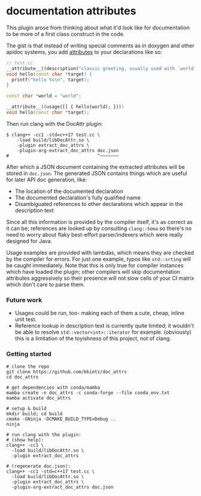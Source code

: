 # documentation attributes

This plugin arose from thinking about what it'd look like for documentation to be more
of a first class construct in the code.

The gist is that instead of writing special comments as in doxygen and other apidoc
systems, you add [attributes](https://en.cppreference.com/w/cpp/language/attributes)
to your declarations like so:

```c++
// test.cc
__attribute__((description("classic greeting, usually used with `world`")))
void hello(const char *target) {
  printf("hello %s\n", target);
}

const char *world = "world";

__attribute__((usage([] { hello(world); })))
void hello(const char *target);
```

Then run clang with the DocAttr plugin:

```
$ clang++ -cc1 -std=c++17 test.cc \
    -load build/libDocAttr.so \
    -plugin extract_doc_attrs \
    -plugin-arg-extract_doc_attrs doc.json
#                                 ^~~~~~~~
```

After which a JSON document containing the extracted attributes will be stored
in `doc.json`. The generated JSON contains things which are useful for later
API doc generation, like:
- The location of the documented declaration
- The documented declaration's fully qualified name
- Disambiguated references to other declarations which appear in the description text

Since all this information is provided by the compiler itself, it's as correct
as it can be; references are looked up by consulting `clang::Sema` so there's no
need to worry about flaky best-effort parser/indexers which were really designed for Java.

Usage examples are provided with lambdas, which means they are checked by the compiler
for errors. For just one example, typos like `std::srting` will be caught immediately.
Note that this is only true for compiler instances which have loaded the plugin; other
compilers will skip documentation attributes aggressively so their presence will not slow
cells of your CI matrix which don't care to parse them.


### Future work

- Usages could be run, too- making each of them a cute, cheap, inline unit test.
- Reference lookup in description text is currently quite limited; it wouldn't be
  able to resolve `std::vector<int>::iterator` for example. (obviously) this is a
  limitation of the toyishness of this project, not of clang.

### Getting started

```
# clone the repo
git clone https://github.com/bkietz/doc_attrs
cd doc_attrs

# get dependencies with conda/mamba
mamba create -n doc_attrs -c conda-forge --file conda_env.txt
mamba activate doc_attrs

# setup & build
mkdir build; cd build
cmake -GNinja -DCMAKE_BUILD_TYPE=Debug ..
ninja

# run clang with the plugin:
# (show help):
clang++ -cc1 \
  -load build/libDocAttr.so \
  -plugin extract_doc_attrs

# (regenerate doc.json):
clang++ -cc1 -std=c++17 test.cc \
  -load build/libDocAttr.so \
  -plugin extract_doc_attrs \
  -plugin-arg-extract_doc_attrs doc.json
```

